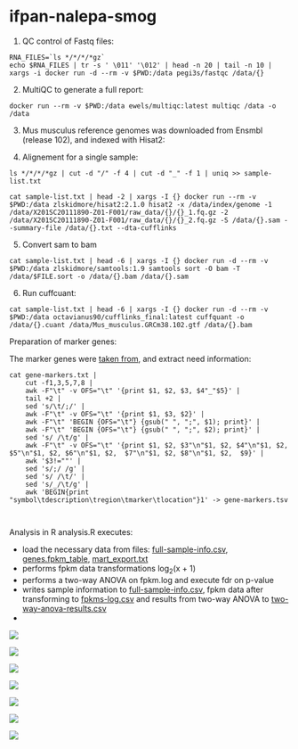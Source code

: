 # ifpan-nalepa-smog

1. QC control of Fastq files:
``` 
RNA_FILES=`ls */*/*/*gz`
echo $RNA_FILES | tr -s ' \011' '\012' | head -n 20 | tail -n 10 | xargs -i docker run -d --rm -v $PWD:/data pegi3s/fastqc /data/{}
```

2. MultiQC to generate a full report:
```
docker run --rm -v $PWD:/data ewels/multiqc:latest multiqc /data -o /data
```

3. Mus musculus reference genomes was downloaded from Ensmbl (release 102), and indexed with Hisat2:

4. Alignement for a single sample:
```
ls */*/*/*gz | cut -d "/" -f 4 | cut -d "_" -f 1 | uniq >> sample-list.txt

cat sample-list.txt | head -2 | xargs -I {} docker run --rm -v $PWD:/data zlskidmore/hisat2:2.1.0 hisat2 -x /data/index/genome -1 /data/X201SC20111890-Z01-F001/raw_data/{}/{}_1.fq.gz -2 /data/X201SC20111890-Z01-F001/raw_data/{}/{}_2.fq.gz -S /data/{}.sam --summary-file /data/{}.txt --dta-cufflinks

```
5. Convert sam to bam
```
cat sample-list.txt | head -6 | xargs -I {} docker run -d --rm -v $PWD:/data zlskidmore/samtools:1.9 samtools sort -O bam -T /data/$FILE.sort -o /data/{}.bam /data/{}.sam
```
6. Run cuffcuant:

```
cat sample-list.txt | head -6 | xargs -I {} docker run -d --rm -v $PWD:/data octavianus90/cufflinks_final:latest cuffquant -o /data/{}.cuant /data/Mus_musculus.GRCm38.102.gtf /data/{}.bam
```



Preparation of marker genes:

The marker genes were [taken from](http://mousebrain.org/celltypes/?fbclid=IwAR2uLbp0fYm2Eaet7l_vz9OYeoTIV_qByP6eEddBvwIx6-55GKGnHu5TaiQ), and extract need information:

``` 
cat gene-markers.txt | 
    cut -f1,3,5,7,8 | 
    awk -F"\t" -v OFS="\t" '{print $1, $2, $3, $4"_"$5}' | 
    tail +2 | 
    sed 's/\t/;/' | 
    awk -F"\t" -v OFS="\t" '{print $1, $3, $2}' | 
    awk -F"\t" 'BEGIN {OFS="\t"} {gsub(" ", ";", $1); print}' | 
    awk -F"\t" 'BEGIN {OFS="\t"} {gsub(" ", ";", $2); print}' | 
    sed 's/ /\t/g' | 
    awk -F"\t" -v OFS="\t" '{print $1, $2, $3"\n"$1, $2, $4"\n"$1, $2, $5"\n"$1, $2, $6"\n"$1, $2,  $7"\n"$1, $2, $8"\n"$1, $2,  $9}' | 
    awk '$3!=""' | 
    sed 's/;/ /g' | 
    sed 's/ /\t/' | 
    sed 's/_/\t/g' | 
    awk 'BEGIN{print "symbol\tdescription\tregion\tmarker\tlocation"}1' -> gene-markers.tsv
    
    
```

Analysis in R
analysis.R executes:
- load the necessary data from files: [full-sample-info.csv](),  [genes.fpkm_table](), [mart_export.txt]()
- performs fpkm data transformations log<sub>2</sub>(x + 1) 
- performs a two-way ANOVA on fpkm.log and execute fdr on p-value
- writes sample information to [full-sample-info.csv](), fpkm data after transforming to [fpkms-log.csv]() and results from two-way ANOVA to [two-way-anova-results.csv]()
- 

![](heatmap-two-way-ANOVA-interaction.png)

![](heatmap-two-way-ANOVA-group.effect.png)

![](heatmap-two-way-ANOVA-treatment.effect.png)

![](heatmap-ANOVA-interaction-gene.markers.png)

![](heatmap-ANOVA-group.effect-gene.markers.png)

![](heatmap-ANOVA-treatment.effect-gene.markers.png)

![](heatmap-second-stage-ANOVA-treatment.effect.png)



